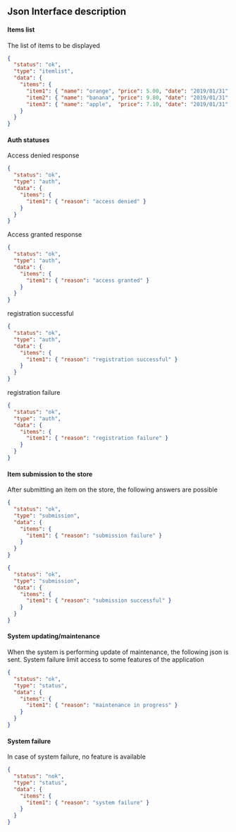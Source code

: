 
## Json Interface description

#### Items list

The list of items to be displayed

```json
{
  "status": "ok",
  "type": "itemlist",
  "data": {
    "items": {
      "item1": { "name": "orange", "price": 5.00, "date": "2019/01/31" },
      "item2": { "name": "banana", "price": 9.80, "date": "2019/01/31" },
      "item3": { "name": "apple",  "price": 7.10, "date": "2019/01/31" }
    }
  }
}
```

#### Auth statuses

Access denied response

```json
{
  "status": "ok",
  "type": "auth",
  "data": {
    "items": {
      "item1": { "reason": "access denied" }
    }
  }
}
```

Access granted response

```json
{
  "status": "ok",
  "type": "auth",
  "data": {
    "items": {
      "item1": { "reason": "access granted" }
    }
  }
}
```

registration successful

```json
{
  "status": "ok",
  "type": "auth",
  "data": {
    "items": {
      "item1": { "reason": "registration successful" }
    }
  }
}
```

registration failure

```json
{
  "status": "ok",
  "type": "auth",
  "data": {
    "items": {
      "item1": { "reason": "registration failure" }
    }
  }
}
```

#### Item submission to the store

After submitting an item on the store, the following answers are possible

```json
{
  "status": "ok",
  "type": "submission",
  "data": {
    "items": {
      "item1": { "reason": "submission failure" }
    }
  }
}
```


```json
{
  "status": "ok",
  "type": "submission",
  "data": {
    "items": {
      "item1": { "reason": "submission successful" }
    }
  }
}
```

#### System updating/maintenance

When the system is performing update of maintenance, the following json is sent.
System failure limit access to some features of the application

```json
{
  "status": "ok",
  "type": "status",
  "data": {
    "items": {
      "item1": { "reason": "maintenance in progress" }
    }
  }
}
```

#### System failure

In case of system failure, no feature is available

```json
{
  "status": "nok",
  "type": "status",
  "data": {
    "items": {
      "item1": { "reason": "system failure" }
    }
  }
}
```
